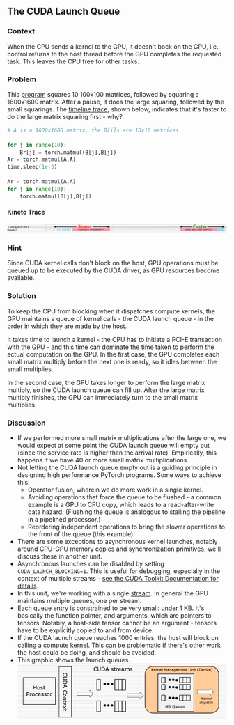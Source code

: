 ## The CUDA Launch Queue

### Context 

When the CPU sends a kernel to the GPU, it doesn't bock on the GPU, i.e., control returns to the host thread before the GPU completes the requested task. This leaves the CPU free for other tasks.


### Problem

This [program](cuda_launch_queue.py) squares 10 100x100 matrices, followed by squaring a 1600x1600 matrix. After a pause, it does the large squaring, followed by the small squarings. The [timeline trace](N=1600-cuda-queue-puzzlers.trace.json), shown below, indicates that it's faster to do the large matrix squaring first - why?

 
```python
# A is a 1600x1600 matrix, the B[i]s are 10x10 matrices.

for j in range(10):
    Br[j] = torch.matmul(B[j],B[j])
Ar = torch.matmul(A,A)
time.sleep(1e-3)

Ar = torch.matmul(A,A)
for j in range(10):
    torch.matmul(B[j],B[j])
```

#### Kineto Trace
![CUDA Launch Queue Trace](cuda_launch_queue.jpg?raw=true "CUDA Launch Queue Trace")

### Hint

Since CUDA kernel calls don't block on the host, GPU operations must be queued up to be executed by the CUDA driver, as GPU resources become available.

### Solution

To keep the CPU from blocking when it dispatches compute kernels, the GPU maintains a queue of kernel calls - the CUDA launch queue - in the order in which they are made by the host. 

It takes time to launch a kernel - the CPU has to initiate a PCI-E transaction with the GPU - and this time can dominate the time taken to perform the actual computation on the GPU. In the first case, the GPU completes each small matrix multiply before the next one is ready, so it idles between the small multiplies. 

In the second case, the GPU takes longer to perform the large matrix multiply, so the CUDA launch queue can fill up. After the large matrix multiply finishes, the GPU can immediately turn to the small matrix multiplies.


### Discussion

- If we performed more small matrix multiplications after the large one, we would expect at some point the CUDA launch queue will empty out (since the service rate is higher than the arrival rate). Empirically, this happens if we have 40 or more small matrix multiplications.
- Not letting the CUDA launch queue empty out is a guiding principle in designing high performance PyTorch programs. Some ways to achieve this:
  - Operator fusion, wherein we do more work in a single kernel.
  - Avoiding operations that force the queue to be flushed - a common example is a GPU to CPU copy, which leads to a read-after-write data hazard. (Flushing the queue is analogous to stalling the pipeline in a pipelined processor.)
  - Reordering independent operations to bring the slower operations to the front of the queue (this example).
- There are some exceptions to asynchronous kernel launches, notably around CPU-GPU memory copies and synchronization primitives; we'll discuss these in another unit. 
- Asynchronous launches can be disabled by setting `CUDA_LAUNCH_BLOCKING=1`. This is useful for debugging, especially in the context of multiple streams - [see the CUDA Toolkit Documentation for details](https://docs.nvidia.com/cuda/cuda-c-programming-guide/index.html#concurrent-execution-host-device).
- In this unit, we're working with a single [stream](https://docs.nvidia.com/cuda/cuda-c-programming-guide/index.html#streams). In general the GPU maintains multiple queues, one per stream.
- Each queue entry is constrained to be very small: under 1 KB. It's basically the function pointer, and arguments, which are pointers to tensors. Notably, a host-side tensor cannot be an argument - tensors have to be explicitly copied to and from device.
- If the CUDA launch queue reaches 1000 entries, the host will block on calling a compute kernel. This can be problematic if there's other work the host could be doing, and should be avoided.
- This graphic shows the launch queues.
![CUDA Launch Queue Microarchitecture](cuda_launch_queue_uarch.jpg?raw=true "CUDA Launch Queue Microarchitecture")
<!--- from https://slideplayer.com/slide/8211225/ -->
<!--- see also http://xzt102.github.io/publications/2018_GPGPU_Sooraj.pdf -->

